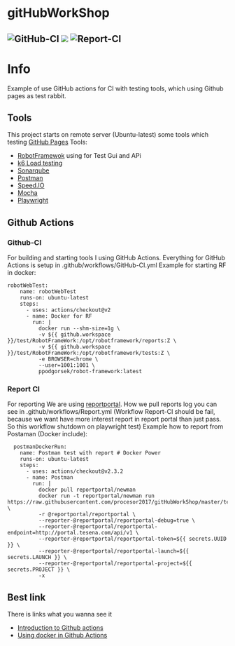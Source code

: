 # gitHubWorkShop

![GitHub-CI](https://github.com/procesor2017/gitHubWorkShop/workflows/GitHub-CI/badge.svg)
<img src="https://img.shields.io/github/license/procesor2017/gitHubWorkShop?style=plastic"></img>
![Report-CI](https://github.com/procesor2017/gitHubWorkShop/workflows/Report-CI/badge.svg)
--------------------

# Info
Example of use GitHub actions for CI with testing tools, which using Github pages as test rabbit.

## Tools
This project starts on remote server (Ubuntu-latest) some tools which testing [GitHub Pages](https://github.com/procesor2017/gitHubWorkShop)
Tools:
 - [RobotFramewok](https://robotframework.org/) using for Test Gui and APi
 - [k6 Load testing](https://k6.io/)
 - [Sonarqube](https://www.sonarqube.org/)
 - [Postman](https://www.postman.com/)
 - [Speed.IO](https://www.speed.io/)
 - [Mocha](https://mochajs.org/)
 - [Playwright](https://github.com/microsoft/playwright) 

## Github Actions
### Github-CI
For building and starting tools I using GitHub Actions. Everything for GitHub Actions is setup in .github/workflows/GitHub-CI.yml
Example for starting RF in docker:

```
robotWebTest:
    name: robotWebTest
    runs-on: ubuntu-latest
    steps:
      - uses: actions/checkout@v2
      - name: Docker for RF
        run: |
          docker run --shm-size=1g \
          -v ${{ github.workspace }}/test/RobotFrameWork:/opt/robotframework/reports:Z \
          -v ${{ github.workspace }}/test/RobotFrameWork:/opt/robotframework/tests:Z \
          -e BROWSER=chrome \
          --user=1001:1001 \
          ppodgorsek/robot-framework:latest
```
### Report CI
For reporting We are using [reportportal](https://reportportal.io/). How we pull reports log you can see in .github/workflows/Report.yml
(Workflow Report-CI should be fail, because we want have more interest report in report portal than just pass. So this workflow shutdown on playwright test)
Example how to report from Postaman (Docker include):
```
  postmanDockerRun:
    name: Postman test with report # Docker Power
    runs-on: ubuntu-latest
    steps:
      - uses: actions/checkout@v2.3.2
      - name: Postman
        run: |
          docker pull reportportal/newman      
          docker run -t reportportal/newman run https://raw.githubusercontent.com/procesor2017/gitHubWorkShop/master/test/Postman/TestApi.json \
          -r @reportportal/reportportal \
          --reporter-@reportportal/reportportal-debug=true \
          --reporter-@reportportal/reportportal-endpoint=http://portal.tesena.com/api/v1 \
          --reporter-@reportportal/reportportal-token=${{ secrets.UUID }} \
          --reporter-@reportportal/reportportal-launch=${{ secrets.LAUNCH }} \
          --reporter-@reportportal/reportportal-project=${{ secrets.PROJECT }} \
          -x
```

## Best link 
There is links what you wanna see it
 - [Introduction to Github actions](https://docs.github.com/en/actions/configuring-and-managing-workflows/configuring-a-workflow)
 - [Using docker in Github Actions](https://stackoverflow.com/questions/57549439/how-do-i-use-docker-with-github-actions) 
